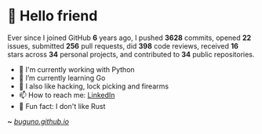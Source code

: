 # 🤖 Hello friend

Ever since I joined GitHub **6** years ago, I pushed **3628** commits, opened **22** issues, submitted **256** pull requests, did **398** code reviews, received **16** stars across **34** personal projects, and contributed to **34** public repositories.

- 🐍 I'm currently working with Python
- 🌱 I’m currently learning Go
- 🔭 I also like hacking, lock picking and firearms
- 📫 How to reach me: [LinkedIn](https://www.linkedin.com/in/brunodesouzabezerra/)
- 🤡 Fun fact: I don't like Rust

**~** [_buguno.github.io_](https://buguno.github.io/)
